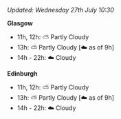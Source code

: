*Updated: Wednesday 27th July 10:30*

**Glasgow**

* 11h, 12h: :partly_sunny: Partly Cloudy
* 13h: :partly_sunny: Partly Cloudy [:cloud: as of 9h]
* 14h - 22h: :cloud: Cloudy

**Edinburgh**

* 11h, 12h: :partly_sunny: Partly Cloudy
* 13h: :partly_sunny: Partly Cloudy [:cloud: as of 9h]
* 14h - 22h: :cloud: Cloudy
